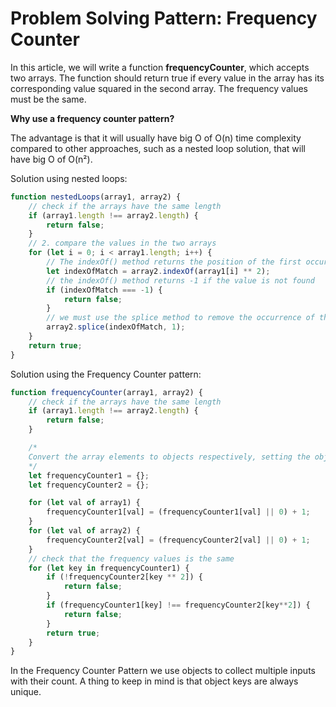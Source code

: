 # Problem Solving Pattern: Frequency Counter

In this article, we will write a function **frequencyCounter**, which accepts two arrays. The function should return true if every value in the array has its corresponding value squared in the second array. The frequency values must be the same.

**Why use a frequency counter pattern?**

The advantage is that it will usually have big O of O(n) time complexity compared to other approaches, such as a nested loop solution, that will have big O of O(n²).

Solution using nested loops:

```jsx
function nestedLoops(array1, array2) {
    // check if the arrays have the same length
    if (array1.length !== array2.length) {
        return false;
    }
    // 2. compare the values in the two arrays
    for (let i = 0; i < array1.length; i++) {
        // The indexOf() method returns the position of the first occurrence of a value
        let indexOfMatch = array2.indexOf(array1[i] ** 2);
        // the indexOf() method returns -1 if the value is not found
        if (indexOfMatch === -1) {
            return false;
        }
        // we must use the splice method to remove the occurrence of the match, since the indexOf() method will return true on the same index if we do not remove it
        array2.splice(indexOfMatch, 1);
    }
    return true;
}
```

Solution using the Frequency Counter pattern:

```jsx
function frequencyCounter(array1, array2) {
    // check if the arrays have the same length
    if (array1.length !== array2.length) {
        return false;
    }

    /*
    Convert the array elements to objects respectively, setting the object keys equal to the array elements and the object values equal to the frequency of each array element.
    */
    let frequencyCounter1 = {};
    let frequencyCounter2 = {};

    for (let val of array1) {
        frequencyCounter1[val] = (frequencyCounter1[val] || 0) + 1;
    }
    for (let val of array2) {
        frequencyCounter2[val] = (frequencyCounter2[val] || 0) + 1;
    }
    // check that the frequency values is the same
    for (let key in frequencyCounter1) {
        if (!frequencyCounter2[key ** 2]) {
            return false;
        }            
        if (frequencyCounter1[key] !== frequencyCounter2[key**2]) {
            return false;
        }
        return true;
    }
}
```

In the Frequency Counter Pattern we use objects to collect multiple inputs with their count. A thing to keep in mind is that object keys are always unique.
